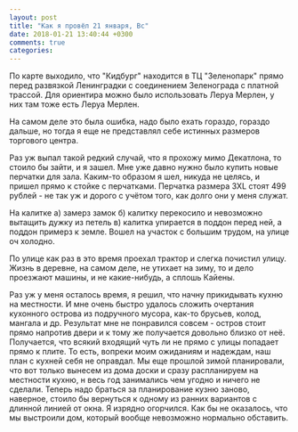 ```yaml
---
layout: post
title: "Как я провёл 21 января, Вс"
date: 2018-01-21 13:40:44 +0300
comments: true
categories: 
---
```



По карте выходило, что "Кидбург" находится в ТЦ "Зеленопарк" прямо перед развязкой Ленинградки с соединением Зеленограда с платной трассой. Для ориентира можно было использовать Леруа Мерлен, у них там тоже есть Леруа Мерлен.


На самом деле это была ошибка, надо было ехать гораздо, гораздо дальше, но тогда я еще не представлял себе истинных размеров торгового центра.


Раз уж выпал такой редкий случай, что я прохожу мимо Декатлона, то стоило бы зайти, и я зашел. Мне уже давно нужно было купить новые перчатки для зала. Каким-то образом я шел, никуда не целясь, и пришел прямо к стойке с перчатками. Перчатка размера 3XL стоят 499 рублей - не так уж и дорого с учётом того, как долго они у меня служат.

На калитке а) замерз замок б) калитку перекосило и невозможно вытащить дужку из петель в) калитка упирается в поддон перед ней, а поддон примерз к земле. Вошел на участок с большим трудом, на улице оч холодно.


По улице как раз в это время проехал трактор и слегка почистил улицу. Жизнь в деревне, на самом деле, не утихает на зиму, то и дело проезжают машины, и не какие-нибудь, а сплошь Кайены.

Раз уж у меня осталось время, я решил, что начну прикидывать кухню на местности. И мне очень быстро удалось сложить очертания кухонного острова из подручного мусора, как-то брусьев, колод, мангала и др. Результат мне не понравился совсем - остров стоит прямо напротив двери и к тому же получается довольно близко от неё. Получается, что всякий входящий чуть ли не прямо с улицы попадает прямо к плите. То есть, вопреки моим ожиданиям и надеждам, наш план с кухней себя не оправдал. Мы еще прошлой зимой планировали, что вот только вынесем из дома доски и сразу распланируем на местности кухню, н весь год занимались чем угодно и ничего не сделали. Теперь надо браться за планирование кузню заново, наверное, стоило бы вернуться к одному из ранних вариантов с длинной линией от окна. Я изрядно огорчился. Как бы не оказалось, что мы выстроили дом, который вообще невозможно нормально обставить.